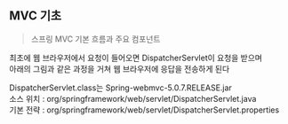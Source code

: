## MVC 기초

> 스프링 MVC 기본 흐름과 주요 컴포넌트

최초에 웹 브라우저에서 요청이 들어오면 DispatcherServlet이 요청을 받으며    
아래의 그림과 같은 과정을 거쳐 웹 브라우저에 응답을 전송하게 된다   

DispatcherServlet.class는 Spring-webmvc-5.0.7.RELEASE.jar   
소스 위치 : org/springframework/web/servlet/DispatcherServlet.java   
기본 전략 : org/springframework/web/servlet/DispatcherServlet.properties   

